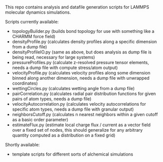 This repo contains analysis and datafile generation scripts for LAMMPS molecular dynamics simulations.

Scripts currently available:
- topologyBuilder.py (builds bond topology for use with something like a CHARMM force field)
- densityProfile.py (calculates density profiles along a specific dimension from a dump file)
- densityProfileIO.py (same as above, but does analysis as dump file is being read, necessary for large systems)
- pressureProfiles.py (calculate z-resolved pressure tensor elements, needs a dump file with compute stress/atom output)
- velocityProfile.py (calculates velocity profiles along some dimension binned along another dimension, needs a dump file with unwrapped coordinates)
- wettingCircles.py (calculates wetting angle from a dump file)
- pairCorrelation.py (calculates radial pair distribution functions for given pairs of atom types, needs a dump file)
- velocityAutocorrelation.py (calculates velocity autocorrelations for specific atom types, needs a dump file with granular output)
- neighborsCutoff.py (calculates n nearest neighbors within a given cutoff as a basic order parameter)
- estimateFlux.py (estimate local charge flux / current as a vector field over a fixed set of nodes, this should generalize for any arbitrary quantity computed as a distribution on a fixed grid)

Shortly available:
- template scripts for different sorts of alchemical simulations
 
